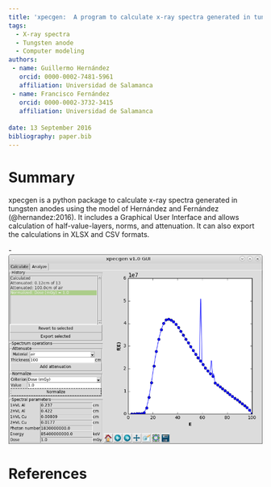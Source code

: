 ```yaml
---
title: 'xpecgen:  A program to calculate x-ray spectra generated in tungsten anodes'
tags:
  - X-ray spectra
  - Tungsten anode
  - Computer modeling
authors:
 - name: Guillermo Hernández
   orcid: 0000-0002-7481-5961
   affiliation: Universidad de Salamanca
 - name: Francisco Fernández
   orcid: 0000-0002-3732-3415
   affiliation: Universidad de Salamanca
  
date: 13 September 2016
bibliography: paper.bib
---
```


# Summary

xpecgen is a python package to calculate x-ray spectra generated in tungsten anodes using the model of Hernández and Fernández (@hernandez:2016). It includes a Graphical User Interface and allows calculation of half-value-layers, norms, and attenuation. It can also export the calculations in XLSX and CSV formats.

-![xpecgen GUI.](DemoPlot.png)

# References
